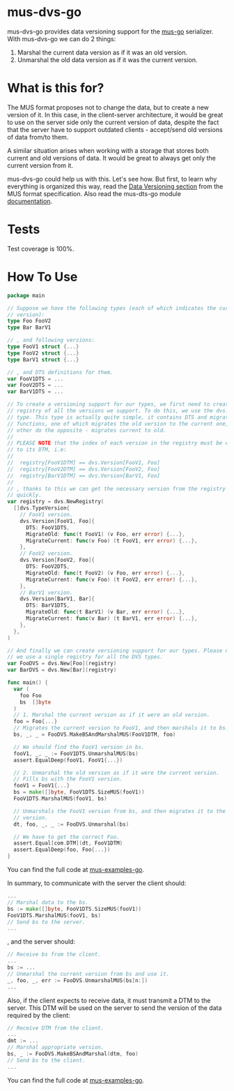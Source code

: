 # mus-dvs-go
mus-dvs-go provides data versioning support for the [mus-go](https://github.com/mus-format/mus-go) 
serializer. With mus-dvs-go we can do 2 things:
1. Marshal the current data version as if it was an old version.
2. Unmarshal the old data version as if it was the current version.

# What is this for?
The MUS format proposes not to change the data, but to create a new version of 
it. In this case, in the client-server architecture, it would be great to use on 
the server side only the current version of data, despite the fact that the 
server have to support outdated clients - accept/send old versions of data 
from/to them.

A similar situation arises when working with a storage that stores both 
current and old versions of data. It would be great to always get only the 
current version from it.

mus-dvs-go could help us with this. Let's see how. But first, to learn why 
everything is organized this way, read the [Data Versioning section](https://github.com/mus-format/specification#data-versioning) from the MUS format specification. Also read the 
mus-dts-go module [documentation](https://github.com/mus-format/mus-dts-go).

# Tests
Test coverage is 100%.

# How To Use
```go
package main

// Suppose we have the following types (each of which indicates the current 
// version):
type Foo FooV2
type Bar BarV1

// , and following versions:
type FooV1 struct {...}
type FooV2 struct {...}
type BarV1 struct {...}

// , and DTS definitions for them.
var FooV1DTS = ...
var FooV2DTS = ...
var BarV1DTS = ...

// To create a versioning support for our types, we first need to create a 
// registry of all the versions we support. To do this, we use the dvs.Version 
// type. This type is actually quite simple, it contains DTS and migrate 
// functions, one of which migrates the old version to the current one, and the 
// other do the opposite - migrates current to old.
//
// PLEASE NOTE that the index of each version in the registry must be equal
// to its DTM, i.e:
//
//	registry[FooV1DTM] == dvs.Version[FooV1, Foo]
//	registry[FooV2DTM] == dvs.Version[FooV2, Foo]
//	registry[BarV1DTM] == dvs.Version[BarV1, Foo]
//
// , thanks to this we can get the necessary version from the registry very 
// quickly.
var registry = dvs.NewRegistry(
  []dvs.TypeVersion{
    // FooV1 version.
    dvs.Version[FooV1, Foo]{
      DTS: FooV1DTS,
      MigrateOld: func(t FooV1) (v Foo, err error) {...},
      MigrateCurrent: func(v Foo) (t FooV1, err error) {...},
    },
    // FooV2 version.
    dvs.Version[FooV2, Foo]{
      DTS: FooV2DTS,
      MigrateOld: func(t FooV2) (v Foo, err error) {...},
      MigrateCurrent: func(v Foo) (t FooV2, err error) {...},
    },
    // BarV1 version.
    dvs.Version[BarV1, Bar]{
      DTS: BarV1DTS,
      MigrateOld: func(t BarV1) (v Bar, err error) {...},
      MigrateCurrent: func(v Bar) (t BarV1, err error) {...},
    },
  },
)

// And finally we can create versioning support for our types. Please note that 
// we use a single registry for all the DVS types.
var FooDVS = dvs.New[Foo](registry)
var BarDVS = dvs.New[Bar](registry)

func main() {
  var (
    foo Foo
    bs  []byte
  )
  // 1. Marshal the current version as if it were an old version.
  foo = Foo{...}
  // Migrates the current version to FooV1, and then marshals it to bs.
  bs, _, _ = FooDVS.MakeBSAndMarshalMUS(FooV1DTM, foo)

  // We should find the FooV1 version in bs.
  fooV1, _, _ := FooV1DTS.UnmarshalMUS(bs)
  assert.EqualDeep(fooV1, FooV1{...})

  // 2. Unmarshal the old version as if it were the current version.
  // Fills bs with the FooV1 version.
  fooV1 = FooV1{...}
  bs = make([]byte, FooV1DTS.SizeMUS(fooV1))
  FooV1DTS.MarshalMUS(fooV1, bs)

  // Unmarshals the FooV1 version from bs, and then migrates it to the current 
  // version.
  dt, foo, _, _ := FooDVS.Unmarshal(bs)

  // We have to get the correct Foo.
  assert.Equal[com.DTM](dt, FooV1DTM)
  assert.EqualDeep(foo, Foo{...})
}
```
You can find the full code at [mus-examples-go](https://github.com/mus-format/mus-examples-go/tree/main/dvs).

In summary, to communicate with the server the client should:
```go
...
// Marshal data to the bs.
bs := make([]byte, FooV1DTS.SizeMUS(fooV1))
FooV1DTS.MarshalMUS(fooV1, bs)
// Send bs to the server.
...
```
, and the server should:
```go
// Receive bs from the client.
...
bs := ...
// Unmarshal the current version from bs and use it.
_, foo, _, err := FooDVS.UnmarshalMUS(bs[n:])
...
```
Also, if the client expects to receive data, it must transmit a DTM to the 
server. This DTM will be used on the server to send the version of the data 
required by the client:
```go
// Receive DTM from the client.
...
dmt := ...
// Marshal appropriate version.
bs, _ := FooDVS.MakeBSAndMarshal(dtm, foo)
// Send bs to the client.
... 
```
You can find the full code at [mus-examples-go](https://github.com/mus-format/mus-examples-go/tree/main/rest).